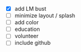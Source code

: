 - [x] add LM bust
- [ ] minimize layout / splash
- [ ] add color
- [ ] education
- [ ] volunteer
- [ ] include github